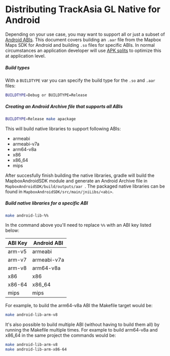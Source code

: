 # Distributing TrackAsia GL Native for Android

Depending on your use case, you may want to support all or just a subset of [Android ABIs](http://developer.android.com/ndk/guides/abis.html). This document covers building an `.aar` file from the Mapbox Maps SDK for Android and building `.so` files for specific ABIs. In normal circumstances an application developer will use [APK splits](https://developer.android.com/studio/build/configure-apk-splits.html) to optimize this at application level.

##### Build types

With a `BUILDTYPE` var you can specify the build type for the `.so` and `.aar` files:

```bash
BUILDTYPE=Debug or BUILDTYPE=Release
```

##### Creating an Android Archive file that supports all ABIs

```sh
BUILDTYPE=Release make apackage
```

This will build native libraries to support following ABIs:
- armeabi
- armeabi-v7a
- arm64-v8a
- x86
- x86_64
- mips

After succesfully finish building the native libraries, gradle will build the MapboxAndroidSDK module and generate an Android Archive file in `MapboxAndroidSDK/build/outputs/aar `. The packaged native libraries can be found in `MapboxAndroidSDK/src/main/jniLibs/<abi>`.

##### Build native libraries for a specific ABI

```sh
make android-lib-%%
```

In the command above you'll need to replace `%%` with an ABI key listed below:

| ABI Key | Android ABI |
| ------- | ----------- |
| arm-v5  | armeabi     |
| arm-v7  | armeabi-v7a |
| arm-v8  | arm64-v8a   |
| x86     | x86         |
| x86-64  | x86_64      |
| mips    | mips        |

For example, to build the arm64-v8a ABI the Makefile target would be:

```sh
make android-lib-arm-v8
```

It's also possible to build multiple ABI (without having to build them all) by running the Makefile multiple times.  For example to build arm64-v8a and x86_64 in the same project the commands would be:

```sh
make android-lib-arm-v8
make android-lib-arm-x86-64
```
